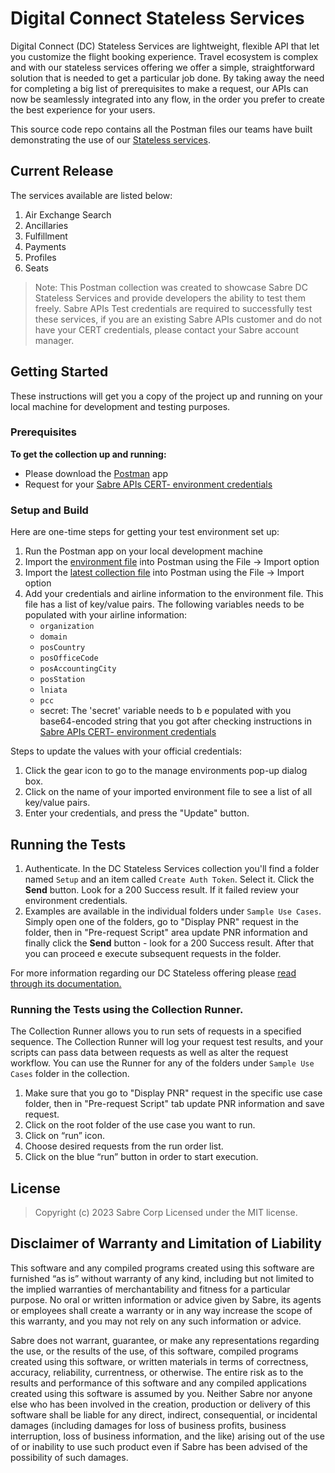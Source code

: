 # Digital Connect Stateless Services

Digital Connect (DC) Stateless Services are lightweight, flexible API that let you customize the flight booking experience.
Travel ecosystem is complex and with our stateless services offering we offer a simple, straightforward solution that is needed
to get a particular job done. By taking away the need for completing a big list of prerequisites to make a request, our APIs
can now be seamlessly integrated into any flow, in the order you prefer to create the best experience for your users.

This source code repo contains all the Postman files our teams have built demonstrating the use of our [Stateless services](https://developer.sabre.com/node/10077).

## Current Release

The services available are listed below:
1.	Air Exchange Search
2.	Ancillaries
3.	Fulfillment
4.	Payments
5.  Profiles
6.  Seats

> Note: This Postman collection was created to showcase Sabre DC Stateless Services and provide developers the ability to test them freely.
> Sabre APIs Test credentials are required to successfully test these services, if you are an existing Sabre APIs customer and do not have your CERT credentials,
> please contact your Sabre account manager.

## Getting Started

These instructions will get you a copy of the project up and running on your local machine for development and testing purposes.

### Prerequisites

**To get the collection up and running:**

* Please download the [Postman](https://www.postman.com/) app
* Request for your [Sabre APIs CERT- environment credentials](https://developer.sabre.com/resources/getting_started_with_sabre_apis/)

### Setup and Build

Here are one-time steps for getting your test environment set up:

1. Run the Postman app on your local development machine
2. Import the [environment file](https://github.com/SabreDevStudio/postman-collections/blob/master/Digital%20Connect/Stateless%20Services/beta/DC_Stateless-DefaultEnv.postman_environment.json) into Postman using the File -> Import option
3. Import the [latest collection file](https://github.com/SabreDevStudio/postman-collections/blob/master/Digital%20Connect/Stateless%20Services/beta/DC_Stateless_Services_Beta.postman_collection.json) into Postman using the File -> Import option
4. Add your credentials and airline information to the environment file. This file has a list of key/value pairs. The following variables needs to be populated with your airline information:
   * `organization`
   * `domain`
   * `posCountry`
   * `posOfficeCode`
   * `posAccountingCity`
   * `posStation`
   * `lniata`
   * `pcc`
   * secret: The 'secret' variable needs to b e populated with you base64-encoded string that you got after checking instructions in [Sabre APIs CERT- environment credentials](https://developer.sabre.com/resources/getting_started_with_sabre_apis/)

Steps to update the values with your official credentials:
1. Click the gear icon to go to the manage environments pop-up dialog box.
2. Click on the name of your imported environment file to see a list of all key/value pairs.
3. Enter your credentials, and press the "Update" button.

## Running the Tests
1. Authenticate. In the DC Stateless Services collection you'll find a folder named `Setup` and an item called `Create Auth Token`. Select it. Click the **Send** button. Look for a 200 Success result. If it failed review your environment credentials.
2. Examples are available in the individual folders under `Sample Use Cases`. Simply open one of the folders, go to "Display PNR" request in the folder, then in "Pre-request Script" area update PNR information and finally click the **Send** button - look for a 200 Success result. After that you can proceed e execute subsequent requests in the folder.

For more information regarding our DC Stateless offering please [read through its documentation.](https://developer.sabre.com/node/10077)

### Running the Tests using the Collection Runner.
The Collection Runner allows you to run sets of requests in a specified sequence. The Collection Runner will log your 
request test results, and your scripts can pass data between requests as well as alter the request workflow. You can use 
the Runner for any of the folders under `Sample Use Cases` folder in the collection.

1.	Make sure that you go to "Display PNR" request in the specific use case folder, then in "Pre-request Script" tab update PNR information and save request.
2.	Click on the root folder of the use case you want to run.
3.	Click on “run” icon.
4.	Choose desired requests from the run order list.
5.	Click on the blue “run” button in order to start execution.

## License

> Copyright (c) 2023 Sabre Corp Licensed under the MIT license.

## Disclaimer of Warranty and Limitation of Liability

This software and any compiled programs created using this software are furnished “as is” without warranty of any kind, 
including but not limited to the implied warranties of merchantability and fitness for a particular purpose. No oral or 
written information or advice given by Sabre, its agents or employees shall create a warranty or in any way increase the 
scope of this warranty, and you may not rely on any such information or advice.

Sabre does not warrant, guarantee, or make any representations regarding the use, or the results of the use, of this software, 
compiled programs created using this software, or written materials in terms of correctness, accuracy, reliability, currentness, or otherwise. 
The entire risk as to the results and performance of this software and any compiled applications created using this software is assumed by you. 
Neither Sabre nor anyone else who has been involved in the creation, production or delivery of this software shall be liable for any direct, 
indirect, consequential, or incidental damages (including damages for loss of business profits, business interruption, loss of business information, and the like) 
arising out of the use of or inability to use such product even if Sabre has been advised of the possibility of such damages.
